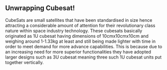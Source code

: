 
## Unwrapping Cubesat!
CubeSats are small satellites that have been standardised in size hence attracting a considerable amount of attention for their revolutionary class nature within space industry technology. These cubesats basically originated as 1U cubesat having dimensions of 10cmx10cmx10cm and weighing around 1-1.33kg at least and still being made lighter with time in order to meet demand for more advance capabilities. This is because due to an increasing need for more superior functionalities they have adopted larger designs such as 3U cubesat meaning three such 1U cubesat units put together vertically.
